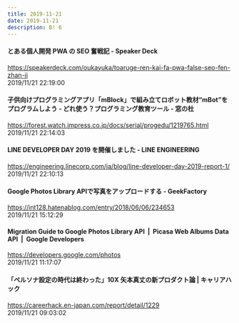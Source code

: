 ```yaml
---
title: 2019-11-21
date: 2019-11-21
description: B! 6
---
```


#### とある個人開発 PWA の SEO 奮戦記 - Speaker Deck
https://speakerdeck.com/oukayuka/toaruge-ren-kai-fa-pwa-false-seo-fen-zhan-ji<br>
2019/11/21 22:19:00<br>


#### 子供向けプログラミングアプリ「mBlock」で組み立てロボット教材“mBot”をプログラムしよう - どれ使う？プログラミング教育ツール - 窓の杜
https://forest.watch.impress.co.jp/docs/serial/progedu/1219765.html<br>
2019/11/21 22:14:03<br>


#### LINE DEVELOPER DAY 2019 を開催しました - LINE ENGINEERING
https://engineering.linecorp.com/ja/blog/line-developer-day-2019-report-1/<br>
2019/11/21 22:10:13<br>


#### Google Photos Library APIで写真をアップロードする - GeekFactory
https://int128.hatenablog.com/entry/2018/06/06/234653<br>
2019/11/21 15:12:29<br>


#### Migration Guide to Google Photos Library API  |  Picasa Web Albums Data API       |  Google Developers
https://developers.google.com/photos<br>
2019/11/21 11:17:07<br>


#### 「ペルソナ設定の時代は終わった」10X 矢本真丈の新プロダクト論 | キャリアハック
https://careerhack.en-japan.com/report/detail/1229<br>
2019/11/21 09:03:02<br>


